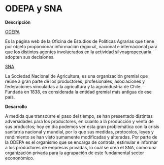 
# ODEPA y SNA 

**Descripción**


[ODEPA](https://www.odepa.gob.cl/)

Es la página web de la Oficina de Estudios de Políticas Agrarias que tiene por objeto proporcionar información regional, nacional e internacional para que los distintos agentes involucrados en la actividad silvoagropecuaria adopten sus decisiones.  

[SNA](https://www.sna.cl/)

La Sociedad Nacional de Agricultura, es una organización gremial que reúne a gran parte de los productores, profesionales, asociaciones y federaciones vinculadas a la agricultura y la agroindustria de Chile. Fundada en 1838, es considerada la entidad gremial más antigua de ese país.

**Desarrollo**

A medida que transcurre el paso del tiempo, se han presentado distintas adversidades para los productores, en cuanto a la producción y venta de sus productos; hoy en día podemos ver esta gran problemática con la crisis sanitatria nacional y mundial, por lo que sus medidas, protocolos, leyes y rendimiento se han visto sumamente modificadas y alteradas. Por parte de la ODEPA es el organismo que se encarga de controla, estimular e informar a los productores de empresas privadas, lo cual se crea el SNA, como una organización privada para la agrupación de este fundamental sector econonómico.
